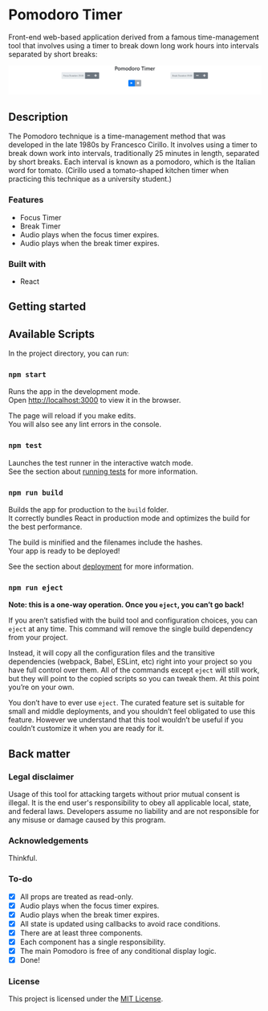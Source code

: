 # Pomodoro Timer

Front-end web-based application derived from a famous time-management tool that involves using a timer to break down long work hours into intervals separated by short breaks:

<div align="center">
  <kbd>
    <img src="./src/images/pomodoro-timer.jpg" />
  </kbd>
</div>

## Description

The Pomodoro technique is a time-management method that was developed in the late 1980s by Francesco Cirillo. It involves using a timer to break down work into intervals, traditionally 25 minutes in length, separated by short breaks. Each interval is known as a pomodoro, which is the Italian word for tomato. (Cirillo used a tomato-shaped kitchen timer when practicing this technique as a university student.)

### Features

- Focus Timer
- Break Timer
- Audio plays when the focus timer expires.
- Audio plays when the break timer expires.

### Built with

- React

## Getting started

## Available Scripts

In the project directory, you can run:

### `npm start`

Runs the app in the development mode.\
Open [http://localhost:3000](http://localhost:3000) to view it in the browser.

The page will reload if you make edits.\
You will also see any lint errors in the console.

### `npm test`

Launches the test runner in the interactive watch mode.\
See the section about [running tests](https://facebook.github.io/create-react-app/docs/running-tests) for more information.

### `npm run build`

Builds the app for production to the `build` folder.\
It correctly bundles React in production mode and optimizes the build for the best performance.

The build is minified and the filenames include the hashes.\
Your app is ready to be deployed!

See the section about [deployment](https://facebook.github.io/create-react-app/docs/deployment) for more information.

### `npm run eject`

**Note: this is a one-way operation. Once you `eject`, you can’t go back!**

If you aren’t satisfied with the build tool and configuration choices, you can `eject` at any time. This command will remove the single build dependency from your project.

Instead, it will copy all the configuration files and the transitive dependencies (webpack, Babel, ESLint, etc) right into your project so you have full control over them. All of the commands except `eject` will still work, but they will point to the copied scripts so you can tweak them. At this point you’re on your own.

You don’t have to ever use `eject`. The curated feature set is suitable for small and middle deployments, and you shouldn’t feel obligated to use this feature. However we understand that this tool wouldn’t be useful if you couldn’t customize it when you are ready for it.

## Back matter

### Legal disclaimer

Usage of this tool for attacking targets without prior mutual consent is illegal. It is the end user's responsibility to obey all applicable local, state, and federal laws. Developers assume no liability and are not responsible for any misuse or damage caused by this program.

### Acknowledgements

Thinkful.

### To-do

- [x] All props are treated as read-only.
- [x] Audio plays when the focus timer expires.
- [x] Audio plays when the break timer expires.
- [x] All state is updated using callbacks to avoid race conditions.
- [x] There are at least three components.
- [x] Each component has a single responsibility.
- [x] The main Pomodoro is free of any conditional display logic.
- [x] Done!

### License

This project is licensed under the [MIT License](LICENSE.md).
